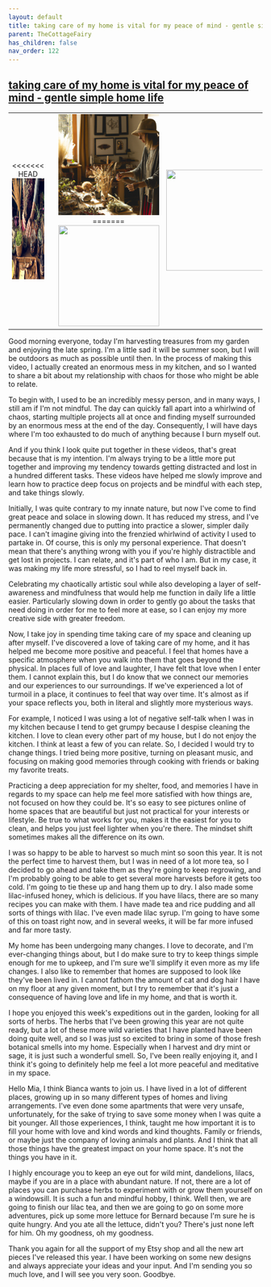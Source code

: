 ```yaml
---
layout: default
title: taking care of my home is vital for my peace of mind - gentle simple home life
parent: TheCottageFairy
has_children: false
nav_order: 122
---
```


## [taking care of my home is vital for my peace of mind - gentle simple home life](https://www.youtube.com/watch?v=1ZJ7z2VsSUE)

<div>
<table align="center">
	<tr>
		<td align="center">
<<<<<<< HEAD
			<img src="../../assets/cottage_fairy_ai_generated_photos/taking_care_of_my_home_is_vital_for_my_peace_of_mind_-_gentle_simple_home_life-[1ZJ7z2VsSUE]/generated_00.png" height="200" width="200"/>
		</td>
		<td align="center">
			<img src="../../assets/cottage_fairy_ai_generated_photos/taking_care_of_my_home_is_vital_for_my_peace_of_mind_-_gentle_simple_home_life-[1ZJ7z2VsSUE]/generated_01.png" height="200" width="200"/>
		</td>
		<td align="center">
			<img src="../../assets/cottage_fairy_ai_generated_photos/taking_care_of_my_home_is_vital_for_my_peace_of_mind_-_gentle_simple_home_life-[1ZJ7z2VsSUE]/generated_02.png" height="200" width="200"/>
=======
			<img src="../../posters/taking_care_of_my_home_is_vital_for_my_peace_of_mind_-_gentle_simple_home_life-[1ZJ7z2VsSUE]/generated_00.png" height="200" width="200"/>
		</td>
		<td align="center">
			<img src="../../posters/taking_care_of_my_home_is_vital_for_my_peace_of_mind_-_gentle_simple_home_life-[1ZJ7z2VsSUE]/generated_01.png" height="200" width="200"/>
		</td>
		<td align="center">
			<img src="../../posters/taking_care_of_my_home_is_vital_for_my_peace_of_mind_-_gentle_simple_home_life-[1ZJ7z2VsSUE]/generated_02.png" height="200" width="200"/>
>>>>>>> ffe52613361410ad9d371a0f80e81de4dd24175f
		</td>
	</tr>
</table>
</div>

Good morning everyone, today I'm harvesting treasures from my garden and enjoying the late spring. I'm a little sad it will be summer soon, but I will be outdoors as much as possible until then. In the process of making this video, I actually created an enormous mess in my kitchen, and so I wanted to share a bit about my relationship with chaos for those who might be able to relate.

To begin with, I used to be an incredibly messy person, and in many ways, I still am if I'm not mindful. The day can quickly fall apart into a whirlwind of chaos, starting multiple projects all at once and finding myself surrounded by an enormous mess at the end of the day. Consequently, I will have days where I'm too exhausted to do much of anything because I burn myself out.

And if you think I look quite put together in these videos, that's great because that is my intention. I'm always trying to be a little more put together and improving my tendency towards getting distracted and lost in a hundred different tasks. These videos have helped me slowly improve and learn how to practice deep focus on projects and be mindful with each step, and take things slowly.

Initially, I was quite contrary to my innate nature, but now I've come to find great peace and solace in slowing down. It has reduced my stress, and I've permanently changed due to putting into practice a slower, simpler daily pace. I can't imagine giving into the frenzied whirlwind of activity I used to partake in. Of course, this is only my personal experience. That doesn't mean that there's anything wrong with you if you're highly distractible and get lost in projects. I can relate, and it's part of who I am. But in my case, it was making my life more stressful, so I had to reel myself back in.

Celebrating my chaotically artistic soul while also developing a layer of self-awareness and mindfulness that would help me function in daily life a little easier. Particularly slowing down in order to gently go about the tasks that need doing in order for me to feel more at ease, so I can enjoy my more creative side with greater freedom.

Now, I take joy in spending time taking care of my space and cleaning up after myself. I've discovered a love of taking care of my home, and it has helped me become more positive and peaceful. I feel that homes have a specific atmosphere when you walk into them that goes beyond the physical. In places full of love and laughter, I have felt that love when I enter them. I cannot explain this, but I do know that we connect our memories and our experiences to our surroundings. If we've experienced a lot of turmoil in a place, it continues to feel that way over time. It's almost as if your space reflects you, both in literal and slightly more mysterious ways.

For example, I noticed I was using a lot of negative self-talk when I was in my kitchen because I tend to get grumpy because I despise cleaning the kitchen. I love to clean every other part of my house, but I do not enjoy the kitchen. I think at least a few of you can relate. So, I decided I would try to change things. I tried being more positive, turning on pleasant music, and focusing on making good memories through cooking with friends or baking my favorite treats.

Practicing a deep appreciation for my shelter, food, and memories I have in regards to my space can help me feel more satisfied with how things are, not focused on how they could be. It's so easy to see pictures online of home spaces that are beautiful but just not practical for your interests or lifestyle. Be true to what works for you, makes it the easiest for you to clean, and helps you just feel lighter when you're there. The mindset shift sometimes makes all the difference on its own.

I was so happy to be able to harvest so much mint so soon this year. It is not the perfect time to harvest them, but I was in need of a lot more tea, so I decided to go ahead and take them as they're going to keep regrowing, and I'm probably going to be able to get several more harvests before it gets too cold. I'm going to tie these up and hang them up to dry. I also made some lilac-infused honey, which is delicious. If you have lilacs, there are so many recipes you can make with them. I have made tea and rice pudding and all sorts of things with lilac. I've even made lilac syrup. I'm going to have some of this on toast right now, and in several weeks, it will be far more infused and far more tasty.

My home has been undergoing many changes. I love to decorate, and I'm ever-changing things about, but I do make sure to try to keep things simple enough for me to upkeep, and I'm sure we'll simplify it even more as my life changes. I also like to remember that homes are supposed to look like they've been lived in. I cannot fathom the amount of cat and dog hair I have on my floor at any given moment, but I try to remember that it's just a consequence of having love and life in my home, and that is worth it.

I hope you enjoyed this week's expeditions out in the garden, looking for all sorts of herbs. The herbs that I've been growing this year are not quite ready, but a lot of these more wild varieties that I have planted have been doing quite well, and so I was just so excited to bring in some of those fresh botanical smells into my home. Especially when I harvest and dry mint or sage, it is just such a wonderful smell. So, I've been really enjoying it, and I think it's going to definitely help me feel a lot more peaceful and meditative in my space.

Hello Mia, I think Bianca wants to join us. I have lived in a lot of different places, growing up in so many different types of homes and living arrangements. I've even done some apartments that were very unsafe, unfortunately, for the sake of trying to save some money when I was quite a bit younger. All those experiences, I think, taught me how important it is to fill your home with love and kind words and kind thoughts. Family or friends, or maybe just the company of loving animals and plants. And I think that all those things have the greatest impact on your home space. It's not the things you have in it.

I highly encourage you to keep an eye out for wild mint, dandelions, lilacs, maybe if you are in a place with abundant nature. If not, there are a lot of places you can purchase herbs to experiment with or grow them yourself on a windowsill. It is such a fun and mindful hobby, I think. Well then, we are going to finish our lilac tea, and then we are going to go on some more adventures, pick up some more lettuce for Bernard because I'm sure he is quite hungry. And you ate all the lettuce, didn't you? There's just none left for him. Oh my goodness, oh my goodness.

Thank you again for all the support of my Etsy shop and all the new art pieces I've released this year. I have been working on some new designs and always appreciate your ideas and your input. And I'm sending you so much love, and I will see you very soon. Goodbye.
